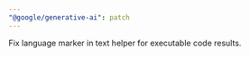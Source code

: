 ```yaml
---
"@google/generative-ai": patch
---
```


Fix language marker in text helper for executable code results.
